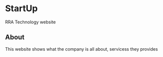 # StartUp
RRA Technology website

## About
This website shows what the company is all about, servicess they provides
